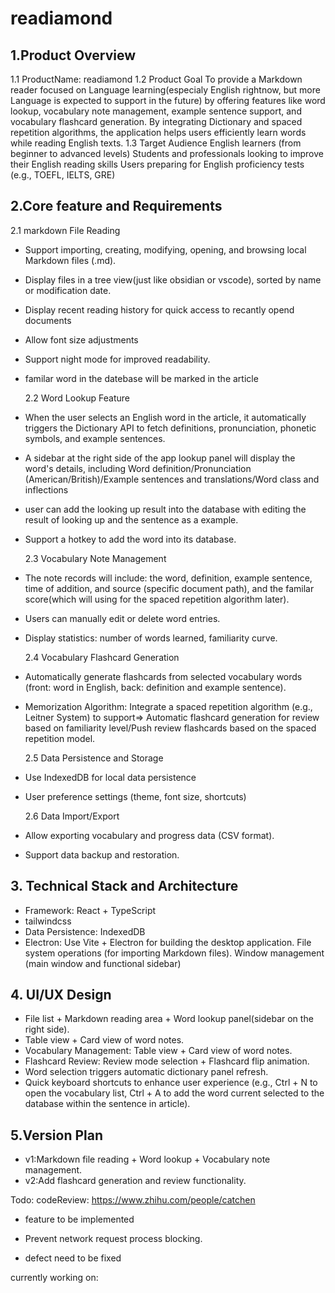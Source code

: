# readiamond

## 1.Product Overview

1.1 ProductName: readiamond
1.2 Product Goal
To provide a Markdown reader focused on Language learning(especialy English rightnow, but more Language is expected to support in the future) by offering features like word lookup, vocabulary note management, example sentence support, and vocabulary flashcard generation. By integrating Dictionary and spaced repetition algorithms, the application helps users efficiently learn words while reading English texts.
1.3 Target Audience
English learners (from beginner to advanced levels)
Students and professionals looking to improve their English reading skills
Users preparing for English proficiency tests (e.g., TOEFL, IELTS, GRE)

## 2.Core feature and Requirements

2.1 markdown File Reading

- Support importing, creating, modifying, opening, and browsing local Markdown files (.md).
- Display files in a tree view(just like obsidian or vscode), sorted by name or modification date.
- Display recent reading history for quick access to recantly opend documents
- Allow font size adjustments
- Support night mode for improved readability.
- familar word in the datebase will be marked in the article

  2.2 Word Lookup Feature

- When the user selects an English word in the article, it automatically triggers the Dictionary API to fetch definitions, pronunciation, phonetic symbols, and example sentences.
- A sidebar at the right side of the app lookup panel will display the word's details, including Word definition/Pronunciation (American/British)/Example sentences and translations/Word class and inflections
- user can add the looking up result into the database with editing the result of looking up and the sentence as a example.
- Support a hotkey to add the word into its database.

  2.3 Vocabulary Note Management

- The note records will include: the word, definition, example sentence, time of addition, and source (specific document path), and the familar score(which will using for the spaced repetition algorithm later).
- Users can manually edit or delete word entries.
- Display statistics: number of words learned, familiarity curve.

  2.4 Vocabulary Flashcard Generation

- Automatically generate flashcards from selected vocabulary words (front: word in English, back: definition and example sentence).
- Memorization Algorithm: Integrate a spaced repetition algorithm (e.g., Leitner System) to support=> Automatic flashcard generation for review based on familiarity level/Push review flashcards based on the spaced repetition model.

  2.5 Data Persistence and Storage

- Use IndexedDB for local data persistence
- User preference settings (theme, font size, shortcuts)

  2.6 Data Import/Export

- Allow exporting vocabulary and progress data (CSV format).
- Support data backup and restoration.

## 3. Technical Stack and Architecture

- Framework: React + TypeScript
- tailwindcss
- Data Persistence: IndexedDB
- Electron: Use Vite + Electron for building the desktop application. File system operations (for importing Markdown files). Window management (main window and functional sidebar)

## 4. UI/UX Design

- File list + Markdown reading area + Word lookup panel(sidebar on the right side).
- Table view + Card view of word notes.
- Vocabulary Management: Table view + Card view of word notes.
- Flashcard Review: Review mode selection + Flashcard flip animation.
- Word selection triggers automatic dictionary panel refresh.
- Quick keyboard shortcuts to enhance user experience (e.g., Ctrl + N to open the vocabulary list, Ctrl + A to add the word current selected to the database within the sentence in article).

## 5.Version Plan

- v1:Markdown file reading + Word lookup + Vocabulary note management.
- v2:Add flashcard generation and review functionality.

Todo:
codeReview:
https://www.zhihu.com/people/catchen

- feature to be implemented
* Prevent network request process blocking.


- defect need to be fixed



currently working on:


